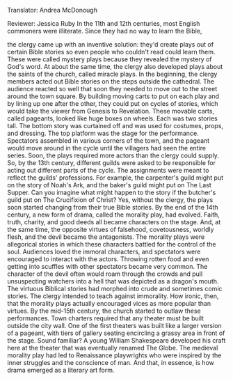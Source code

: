 

Translator: Andrea McDonough

Reviewer: Jessica Ruby
In the 11th and 12th centuries,
most English commoners were illiterate.
Since they had no way to learn the Bible,

the clergy came up with an inventive solution:
they&#39;d create plays out of certain Bible stories
so even people who couldn&#39;t read could learn them.
These were called mystery plays
because they revealed the mystery of God&#39;s word.
At about the same time,
the clergy also developed plays
about the saints of the church,
called miracle plays.
In the beginning,
the clergy members acted out Bible stories
on the steps outside the cathedral.
The audience reacted so well
that soon they needed to move out to the street
around the town square.
By building moving carts to put on each play
and by lining up one after the other,
they could put on cycles of stories,
which would take the viewer
from Genesis
to Revelation.
These movable carts, called pageants,
looked like huge boxes on wheels.
Each was two stories tall.
The bottom story was curtained off
and was used for costumes, props, and dressing.
The top platform was the stage for the performance.
Spectators assembled in various corners of the town,
and the pageant would move around in the cycle
until the villagers had seen the entire series.
Soon, the plays required more actors
than the clergy could supply.
So, by the 13th century,
different guilds were asked to be responsible
for acting out different parts of the cycle.
The assignments were meant to reflect
the guilds&#39; professions.
For example, the carpenter&#39;s guild might put on
the story of Noah&#39;s Ark,
and the baker&#39;s guild might put on The Last Supper.
Can you imagine what might happen to the story
if the butcher&#39;s guild put on The Crucifixion of Christ?
Yes, without the clergy,
the plays soon started changing
from their true Bible stories.
By the end of the 14th century, a new form of drama,
called the morality play, had evolved.
Faith,
truth,
charity,
and good deeds
all became characters on the stage.
And, at the same time, the opposite virtues
of falsehood,
covetousness,
worldly flesh,
and the devil
became the antagonists.
The morality plays were allegorical stories
in which these characters battled for the control of the soul.
Audiences loved the immoral characters,
and spectators were encouraged
to interact with the actors.
Throwing rotten food
and even getting into scuffles with other spectators
became very common.
The character of the devil
often would roam through the crowds
and pull unsuspecting watchers
into a hell that was depicted as a dragon&#39;s mouth.
The virtuous Biblical stories had morphed
into crude and sometimes comic stories.
The clergy intended to teach against immorality.
How ironic, then, that the morality plays
actually encouraged vices as more popular than virtues.
By the mid-15th century,
the church started to outlaw these performances.
Town charters required that any theater
must be built outside the city wall.
One of the first theaters
was built like a larger version of a pageant,
with tiers of gallery seating
encircling a grassy area in front of the stage.
Sound familiar?
A young William Shakespeare
developed his craft here at the theater
that was eventually renamed The Globe.
The medieval morality play had led to Renaissance playwrights
who were inspired by the inner struggles
and the conscience of man.
And that, in essence, is how drama emerged
as a literary art form.
